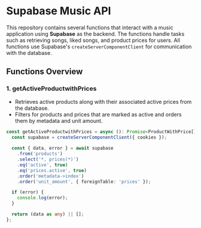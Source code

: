  # Supabase Music API

This repository contains several functions that interact with a music application using **Supabase** as the backend. The functions handle tasks such as retrieving songs, liked songs, and product prices for users. All functions use Supabase's `createServerComponentClient` for communication with the database.

## Functions Overview

### 1. **getActiveProductwithPrices**
   - Retrieves active products along with their associated active prices from the database.
   - Filters for products and prices that are marked as active and orders them by metadata and unit amount.
   
   ```typescript
   const getActiveProductwithPrices = async (): Promise<ProductWithPrice[]> => {
     const supabase = createServerComponentClient({ cookies });
     
     const { data, error } = await supabase
       .from('products')
       .select('*, prices(*)')
       .eq('active', true)
       .eq('prices.active', true)
       .order('metadata->index')
       .order('unit_amount', { foreignTable: 'prices' });

     if (error) {
       console.log(error);
     }

     return (data as any) || [];
   };
